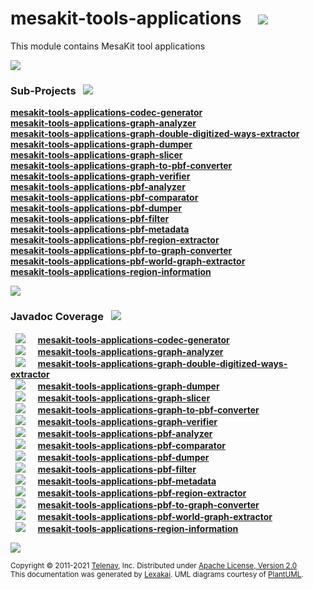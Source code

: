 [//]: # (start-user-text)



[//]: # (end-user-text)

# mesakit-tools-applications &nbsp;&nbsp; <img src="https://telenav.github.io/telenav-assets/images/icons/toolbox-32.png" srcset="https://telenav.github.io/telenav-assets/images/icons/toolbox-32-2x.png 2x"/>

This module contains MesaKit tool applications

<img src="https://telenav.github.io/telenav-assets/images/separators/horizontal-line-512.png" srcset="https://telenav.github.io/telenav-assets/images/separators/horizontal-line-512-2x.png 2x"/>

[//]: # (start-user-text)



[//]: # (end-user-text)

### Sub-Projects <a name = "projects"></a> &nbsp; <img src="https://telenav.github.io/telenav-assets/images/icons/diagram-32.png" srcset="https://telenav.github.io/telenav-assets/images/icons/diagram-32-2x.png 2x"/>

[**mesakit-tools-applications-codec-generator**](codec-generator/README.md)  
[**mesakit-tools-applications-graph-analyzer**](graph-analyzer/README.md)  
[**mesakit-tools-applications-graph-double-digitized-ways-extractor**](graph-double-digitized-ways-extractor/README.md)  
[**mesakit-tools-applications-graph-dumper**](graph-dumper/README.md)  
[**mesakit-tools-applications-graph-slicer**](graph-slicer/README.md)  
[**mesakit-tools-applications-graph-to-pbf-converter**](graph-to-pbf-converter/README.md)  
[**mesakit-tools-applications-graph-verifier**](graph-verifier/README.md)  
[**mesakit-tools-applications-pbf-analyzer**](pbf-analyzer/README.md)  
[**mesakit-tools-applications-pbf-comparator**](pbf-comparator/README.md)  
[**mesakit-tools-applications-pbf-dumper**](pbf-dumper/README.md)  
[**mesakit-tools-applications-pbf-filter**](pbf-filter/README.md)  
[**mesakit-tools-applications-pbf-metadata**](pbf-metadata/README.md)  
[**mesakit-tools-applications-pbf-region-extractor**](pbf-region-extractor/README.md)  
[**mesakit-tools-applications-pbf-to-graph-converter**](pbf-to-graph-converter/README.md)  
[**mesakit-tools-applications-pbf-world-graph-extractor**](pbf-world-graph-extractor/README.md)  
[**mesakit-tools-applications-region-information**](region-information/README.md)  

<img src="https://telenav.github.io/telenav-assets/images/separators/horizontal-line-128.png" srcset="https://telenav.github.io/telenav-assets/images/separators/horizontal-line-128-2x.png 2x"/>

### Javadoc Coverage <a name = "javadoc-coverage"></a> &nbsp; <img src="https://telenav.github.io/telenav-assets/images/icons/bargraph-24.png" srcset="https://telenav.github.io/telenav-assets/images/icons/bargraph-24-2x.png 2x"/>

&nbsp; <img src="https://telenav.github.io/telenav-assets/meters/meter-30-96.png" srcset="https://telenav.github.io/telenav-assets/meters/meter-30-96-2x.png 2x"/>
 &nbsp; &nbsp; [**mesakit-tools-applications-codec-generator**](codec-generator/README.md)  
&nbsp; <img src="https://telenav.github.io/telenav-assets/meters/meter-40-96.png" srcset="https://telenav.github.io/telenav-assets/meters/meter-40-96-2x.png 2x"/>
 &nbsp; &nbsp; [**mesakit-tools-applications-graph-analyzer**](graph-analyzer/README.md)  
&nbsp; <img src="https://telenav.github.io/telenav-assets/meters/meter-80-96.png" srcset="https://telenav.github.io/telenav-assets/meters/meter-80-96-2x.png 2x"/>
 &nbsp; &nbsp; [**mesakit-tools-applications-graph-double-digitized-ways-extractor**](graph-double-digitized-ways-extractor/README.md)  
&nbsp; <img src="https://telenav.github.io/telenav-assets/meters/meter-90-96.png" srcset="https://telenav.github.io/telenav-assets/meters/meter-90-96-2x.png 2x"/>
 &nbsp; &nbsp; [**mesakit-tools-applications-graph-dumper**](graph-dumper/README.md)  
&nbsp; <img src="https://telenav.github.io/telenav-assets/meters/meter-30-96.png" srcset="https://telenav.github.io/telenav-assets/meters/meter-30-96-2x.png 2x"/>
 &nbsp; &nbsp; [**mesakit-tools-applications-graph-slicer**](graph-slicer/README.md)  
&nbsp; <img src="https://telenav.github.io/telenav-assets/meters/meter-90-96.png" srcset="https://telenav.github.io/telenav-assets/meters/meter-90-96-2x.png 2x"/>
 &nbsp; &nbsp; [**mesakit-tools-applications-graph-to-pbf-converter**](graph-to-pbf-converter/README.md)  
&nbsp; <img src="https://telenav.github.io/telenav-assets/meters/meter-30-96.png" srcset="https://telenav.github.io/telenav-assets/meters/meter-30-96-2x.png 2x"/>
 &nbsp; &nbsp; [**mesakit-tools-applications-graph-verifier**](graph-verifier/README.md)  
&nbsp; <img src="https://telenav.github.io/telenav-assets/meters/meter-60-96.png" srcset="https://telenav.github.io/telenav-assets/meters/meter-60-96-2x.png 2x"/>
 &nbsp; &nbsp; [**mesakit-tools-applications-pbf-analyzer**](pbf-analyzer/README.md)  
&nbsp; <img src="https://telenav.github.io/telenav-assets/meters/meter-30-96.png" srcset="https://telenav.github.io/telenav-assets/meters/meter-30-96-2x.png 2x"/>
 &nbsp; &nbsp; [**mesakit-tools-applications-pbf-comparator**](pbf-comparator/README.md)  
&nbsp; <img src="https://telenav.github.io/telenav-assets/meters/meter-30-96.png" srcset="https://telenav.github.io/telenav-assets/meters/meter-30-96-2x.png 2x"/>
 &nbsp; &nbsp; [**mesakit-tools-applications-pbf-dumper**](pbf-dumper/README.md)  
&nbsp; <img src="https://telenav.github.io/telenav-assets/meters/meter-80-96.png" srcset="https://telenav.github.io/telenav-assets/meters/meter-80-96-2x.png 2x"/>
 &nbsp; &nbsp; [**mesakit-tools-applications-pbf-filter**](pbf-filter/README.md)  
&nbsp; <img src="https://telenav.github.io/telenav-assets/meters/meter-40-96.png" srcset="https://telenav.github.io/telenav-assets/meters/meter-40-96-2x.png 2x"/>
 &nbsp; &nbsp; [**mesakit-tools-applications-pbf-metadata**](pbf-metadata/README.md)  
&nbsp; <img src="https://telenav.github.io/telenav-assets/meters/meter-40-96.png" srcset="https://telenav.github.io/telenav-assets/meters/meter-40-96-2x.png 2x"/>
 &nbsp; &nbsp; [**mesakit-tools-applications-pbf-region-extractor**](pbf-region-extractor/README.md)  
&nbsp; <img src="https://telenav.github.io/telenav-assets/meters/meter-60-96.png" srcset="https://telenav.github.io/telenav-assets/meters/meter-60-96-2x.png 2x"/>
 &nbsp; &nbsp; [**mesakit-tools-applications-pbf-to-graph-converter**](pbf-to-graph-converter/README.md)  
&nbsp; <img src="https://telenav.github.io/telenav-assets/meters/meter-40-96.png" srcset="https://telenav.github.io/telenav-assets/meters/meter-40-96-2x.png 2x"/>
 &nbsp; &nbsp; [**mesakit-tools-applications-pbf-world-graph-extractor**](pbf-world-graph-extractor/README.md)  
&nbsp; <img src="https://telenav.github.io/telenav-assets/meters/meter-40-96.png" srcset="https://telenav.github.io/telenav-assets/meters/meter-40-96-2x.png 2x"/>
 &nbsp; &nbsp; [**mesakit-tools-applications-region-information**](region-information/README.md)

[//]: # (start-user-text)



[//]: # (end-user-text)

<img src="https://telenav.github.io/telenav-assets/images/separators/horizontal-line-512.png" srcset="https://telenav.github.io/telenav-assets/images/separators/horizontal-line-512-2x.png 2x"/>

<sub>Copyright &#169; 2011-2021 [Telenav](https://telenav.com), Inc. Distributed under [Apache License, Version 2.0](LICENSE)</sub>  
<sub>This documentation was generated by [Lexakai](https://www.lexakai.org). UML diagrams courtesy of [PlantUML](https://plantuml.com).</sub>
